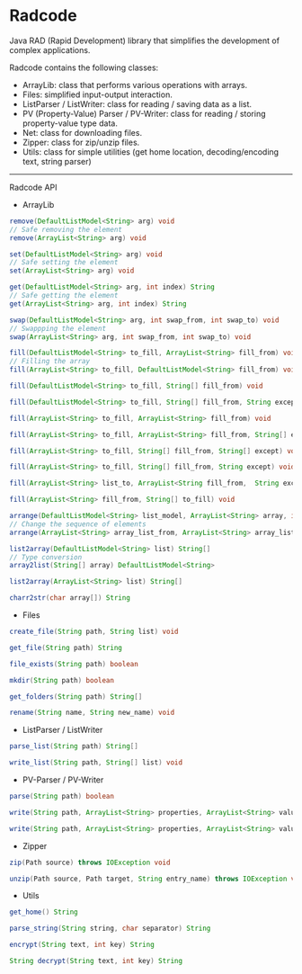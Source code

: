 # Radcode
Java RAD (Rapid Development) library that simplifies the development of complex applications.

Radcode contains the following classes:
  - ArrayLib: class that performs various operations with arrays.
  - Files: simplified input-output interaction.
  - ListParser / ListWriter: class for reading / saving data as a list. 
  - PV (Property-Value) Parser / PV-Writer: class for reading / storing property-value type data.
  - Net: class for downloading files.
  - Zipper: class for zip/unzip files.
  - Utils: class for simple utilities (get home location, decoding/encoding text, string parser)
  
-------------------------------------------------------------------------------------------------

Radcode API
- ArrayLib
```java
remove(DefaultListModel<String> arg) void 
// Safe removing the element
remove(ArrayList<String> arg) void

set(DefaultListModel<String> arg) void 
// Safe setting the element
set(ArrayList<String> arg) void

get(DefaultListModel<String> arg, int index) String
// Safe getting the element
get(ArrayList<String> arg, int index) String

swap(DefaultListModel<String> arg, int swap_from, int swap_to) void
// Swappping the element
swap(ArrayList<String> arg, int swap_from, int swap_to) void

fill(DefaultListModel<String> to_fill, ArrayList<String> fill_from) void
// Filling the array
fill(ArrayList<String> to_fill, DefaultListModel<String> fill_from) void

fill(DefaultListModel<String> to_fill, String[] fill_from) void

fill(DefaultListModel<String> to_fill, String[] fill_from, String except) void

fill(ArrayList<String> to_fill, ArrayList<String> fill_from) void

fill(ArrayList<String> to_fill, ArrayList<String> fill_from, String[] except) void

fill(ArrayList<String> to_fill, String[] fill_from, String[] except) void

fill(ArrayList<String> to_fill, String[] fill_from, String except) void

fill(ArrayList<String> list_to, ArrayList<String fill_from,  String except) void

fill(ArrayList<String> fill_from, String[] to_fill) void

arrange(DefaultListModel<String> list_model, ArrayList<String> array, int az_za) void
// Change the sequence of elements
arrange(ArrayList<String> array_list_from, ArrayList<String> array_list_to, int az_za)

list2array(DefaultListModel<String> list) String[]
// Type conversion
array2list(String[] array) DefaultListModel<String>

list2array(ArrayList<String> list) String[]

charr2str(char array[]) String
```
- Files
```java
create_file(String path, String list) void

get_file(String path) String

file_exists(String path) boolean

mkdir(String path) boolean

get_folders(String path) String[]

rename(String name, String new_name) void
```
- ListParser / ListWriter
```java
parse_list(String path) String[]

write_list(String path, String[] list) void
```
- PV-Parser / PV-Writer
```java
parse(String path) boolean

write(String path, ArrayList<String> properties, ArrayList<String> values, ArrayList<String> comments, ArrayList<Integer> line) void

write(String path, ArrayList<String> properties, ArrayList<String> values) void
```
- Zipper
```java
zip(Path source) throws IOException void

unzip(Path source, Path target, String entry_name) throws IOException void
```
- Utils
```java
get_home() String

parse_string(String string, char separator) String

encrypt(String text, int key) String

String decrypt(String text, int key) String
```
